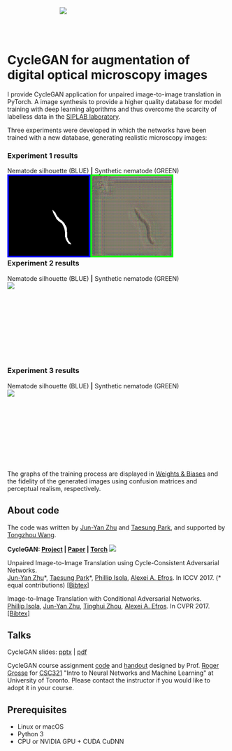 <img src='imgs/horse2zebra.gif' align="right" width=384>

<br><br><br>

# CycleGAN for augmentation of digital optical microscopy images

I provide CycleGAN application for unpaired image-to-image translation in PyTorch. A image synthesis to provide a higher quality database for model training with deep learning algorithms and thus overcome the scarcity of labelless data in the [SIPLAB laboratory](http://www.ie.tec.ac.cr/palvarado/pmwiki/index.php/Proyectos/Nematodos "SIPLAB laboratory"). 

Three experiments were developed in which the networks have been trained with a new database, generating realistic microscopy images: 

### Experiment 1 results

Nematode silhouette (BLUE) **|** Synthetic nematode (GREEN)
<br>
<img src='CycleGAN/Experiment 1/imgs/exp1.gif' align="left" width=380>
<br><br><br><br><br><br><br><br><br><br>

### Experiment 2 results

Nematode silhouette (BLUE) **|** Synthetic nematode (GREEN)
<br>
<img src='CycleGAN/Experiment 2/imgs/exp2.gif' align="left" width=377>
<br><br><br><br><br><br><br><br><br><br>

### Experiment 3 results

Nematode silhouette (BLUE) **|** Synthetic nematode (GREEN)
<br>
<img src='CycleGAN/Experiment 3/imgs/exp3.gif' align="left" width=385>
<br><br><br><br><br><br><br><br><br><br>

The graphs of the training process are displayed in [Weights & Biases](https://wandb.ai/olivier-j/Agrupaci%C3%B3n%20de%201,%202%20y%204?workspace=user-olivier-j "Weights \& Biases") and the fidelity of the generated images using confusion matrices and perceptual realism, respectively.


## About code
The code was written by [Jun-Yan Zhu](https://github.com/junyanz) and [Taesung Park](https://github.com/taesung), and supported by [Tongzhou Wang](https://ssnl.github.io/).

**CycleGAN: [Project](https://junyanz.github.io/CycleGAN/) |  [Paper](https://arxiv.org/pdf/1703.10593.pdf) |  [Torch](https://github.com/junyanz/CycleGAN)**
<img src="https://junyanz.github.io/CycleGAN/images/teaser_high_res.jpg" width="800"/>

Unpaired Image-to-Image Translation using Cycle-Consistent Adversarial Networks.<br>
[Jun-Yan Zhu](https://people.eecs.berkeley.edu/~junyanz/)\*,  [Taesung Park](https://taesung.me/)\*, [Phillip Isola](https://people.eecs.berkeley.edu/~isola/), [Alexei A. Efros](https://people.eecs.berkeley.edu/~efros). In ICCV 2017. (* equal contributions) [[Bibtex]](https://junyanz.github.io/CycleGAN/CycleGAN.txt)


Image-to-Image Translation with Conditional Adversarial Networks.<br>
[Phillip Isola](https://people.eecs.berkeley.edu/~isola), [Jun-Yan Zhu](https://people.eecs.berkeley.edu/~junyanz), [Tinghui Zhou](https://people.eecs.berkeley.edu/~tinghuiz), [Alexei A. Efros](https://people.eecs.berkeley.edu/~efros). In CVPR 2017. [[Bibtex]](http://people.csail.mit.edu/junyanz/projects/pix2pix/pix2pix.bib)

## Talks
CycleGAN slides: [pptx](http://efrosgans.eecs.berkeley.edu/CVPR18_slides/CycleGAN.pptx) | [pdf](http://efrosgans.eecs.berkeley.edu/CVPR18_slides/CycleGAN.pdf)

CycleGAN course assignment [code](http://www.cs.toronto.edu/~rgrosse/courses/csc321_2018/assignments/a4-code.zip) and [handout](http://www.cs.toronto.edu/~rgrosse/courses/csc321_2018/assignments/a4-handout.pdf) designed by Prof. [Roger Grosse](http://www.cs.toronto.edu/~rgrosse/) for [CSC321](http://www.cs.toronto.edu/~rgrosse/courses/csc321_2018/) "Intro to Neural Networks and Machine Learning" at University of Toronto. Please contact the instructor if you would like to adopt it in your course.

## Prerequisites
- Linux or macOS
- Python 3
- CPU or NVIDIA GPU + CUDA CuDNN
